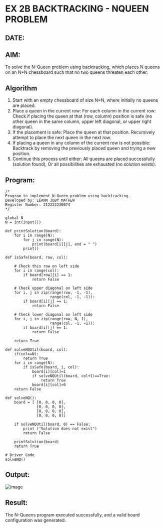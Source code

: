 # EX 2B BACKTRACKING - NQUEEN PROBLEM
## DATE:
## AIM:
To solve the N-Queen problem using backtracking, which places N queens on an N*N chessboard such that no two queens threaten each other.


## Algorithm
1. Start with an empty chessboard of size N×N, where initially no queens are placed.
2. Place a queen in the current row: For each column in the current row: Check if placing the queen at that (row, column) position is safe (no other queen in the same column, upper left diagonal, or upper right diagonal).
3. If the placement is safe: Place the queen at that position. Recursively attempt to place the next queen in the next row.
4. If placing a queen in any column of the current row is not possible: Backtrack by removing the previously placed queen and trying a new position.
5. Continue this process until either: All queens are placed successfully (solution found), Or all possibilities are exhausted (no solution exists).  

## Program:
```
/*
Program to implement N-Queen problem using backtracking.
Developed by: LEANN JOBY MATHEW
Register Number: 212222230074
*/
```
```
global N
N = int(input())
 
def printSolution(board):
    for i in range(N):
        for j in range(N):
            print(board[i][j], end = " ")
        print()
 
def isSafe(board, row, col):
 
    # Check this row on left side
    for i in range(col):
        if board[row][i] == 1:
            return False
 
    # Check upper diagonal on left side
    for i, j in zip(range(row, -1, -1),
                    range(col, -1, -1)):
        if board[i][j] == 1:
            return False
 
    # Check lower diagonal on left side
    for i, j in zip(range(row, N, 1),
                    range(col, -1, -1)):
        if board[i][j] == 1:
            return False
 
    return True
 
def solveNQUtil(board, col):
    if(col>=N):
        return True
    for i in range(N):
        if isSafe(board, i, col):
            board[i][col]=1
            if solveNQUtil(board, col+1)==True:
                return True
            board[i][col]=0
    return False
      
def solveNQ():
    board = [ [0, 0, 0, 0],
              [0, 0, 0, 0],
              [0, 0, 0, 0],
              [0, 0, 0, 0]]
              
    if solveNQUtil(board, 0) == False:
        print ("Solution does not exist")
        return False
 
    printSolution(board)
    return True
 
# Driver Code
solveNQ()

```
## Output:
![image](https://github.com/user-attachments/assets/d0545e4e-190d-4c3e-9091-7f5c9d5402e0)

## Result:
The N-Queens program executed successfully, and a valid board configuration was generated.
